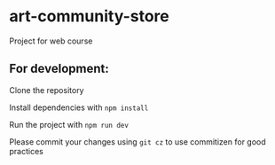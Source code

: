 # art-community-store

Project for web course

## For development:

Clone the repository

Install dependencies with `npm install`

Run the project with `npm run dev`

Please commit your changes using `git cz` to use commitizen for good practices
